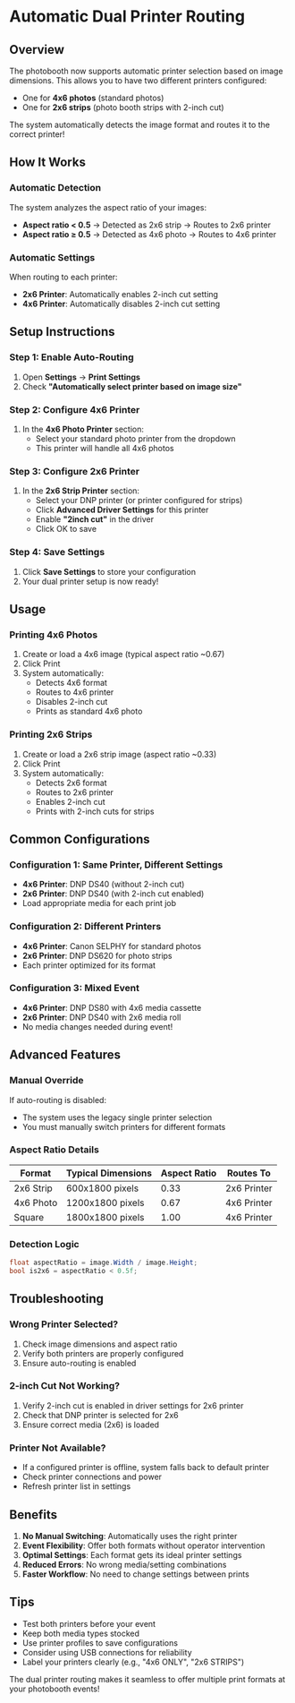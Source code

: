 # Automatic Dual Printer Routing

## Overview
The photobooth now supports automatic printer selection based on image dimensions. This allows you to have two different printers configured:
- One for **4x6 photos** (standard photos)
- One for **2x6 strips** (photo booth strips with 2-inch cut)

The system automatically detects the image format and routes it to the correct printer!

## How It Works

### Automatic Detection
The system analyzes the aspect ratio of your images:
- **Aspect ratio < 0.5** → Detected as 2x6 strip → Routes to 2x6 printer
- **Aspect ratio ≥ 0.5** → Detected as 4x6 photo → Routes to 4x6 printer

### Automatic Settings
When routing to each printer:
- **2x6 Printer**: Automatically enables 2-inch cut setting
- **4x6 Printer**: Automatically disables 2-inch cut setting

## Setup Instructions

### Step 1: Enable Auto-Routing
1. Open **Settings** → **Print Settings**
2. Check **"Automatically select printer based on image size"**

### Step 2: Configure 4x6 Printer
1. In the **4x6 Photo Printer** section:
   - Select your standard photo printer from the dropdown
   - This printer will handle all 4x6 photos

### Step 3: Configure 2x6 Printer
1. In the **2x6 Strip Printer** section:
   - Select your DNP printer (or printer configured for strips)
   - Click **Advanced Driver Settings** for this printer
   - Enable **"2inch cut"** in the driver
   - Click OK to save

### Step 4: Save Settings
1. Click **Save Settings** to store your configuration
2. Your dual printer setup is now ready!

## Usage

### Printing 4x6 Photos
1. Create or load a 4x6 image (typical aspect ratio ~0.67)
2. Click Print
3. System automatically:
   - Detects 4x6 format
   - Routes to 4x6 printer
   - Disables 2-inch cut
   - Prints as standard 4x6 photo

### Printing 2x6 Strips
1. Create or load a 2x6 strip image (aspect ratio ~0.33)
2. Click Print
3. System automatically:
   - Detects 2x6 format
   - Routes to 2x6 printer
   - Enables 2-inch cut
   - Prints with 2-inch cuts for strips

## Common Configurations

### Configuration 1: Same Printer, Different Settings
- **4x6 Printer**: DNP DS40 (without 2-inch cut)
- **2x6 Printer**: DNP DS40 (with 2-inch cut enabled)
- Load appropriate media for each print job

### Configuration 2: Different Printers
- **4x6 Printer**: Canon SELPHY for standard photos
- **2x6 Printer**: DNP DS620 for photo strips
- Each printer optimized for its format

### Configuration 3: Mixed Event
- **4x6 Printer**: DNP DS80 with 4x6 media cassette
- **2x6 Printer**: DNP DS40 with 2x6 media roll
- No media changes needed during event!

## Advanced Features

### Manual Override
If auto-routing is disabled:
- The system uses the legacy single printer selection
- You must manually switch printers for different formats

### Aspect Ratio Details
| Format | Typical Dimensions | Aspect Ratio | Routes To |
|--------|-------------------|--------------|-----------|
| 2x6 Strip | 600x1800 pixels | 0.33 | 2x6 Printer |
| 4x6 Photo | 1200x1800 pixels | 0.67 | 4x6 Printer |
| Square | 1800x1800 pixels | 1.00 | 4x6 Printer |

### Detection Logic
```csharp
float aspectRatio = image.Width / image.Height;
bool is2x6 = aspectRatio < 0.5f;
```

## Troubleshooting

### Wrong Printer Selected?
1. Check image dimensions and aspect ratio
2. Verify both printers are properly configured
3. Ensure auto-routing is enabled

### 2-inch Cut Not Working?
1. Verify 2-inch cut is enabled in driver settings for 2x6 printer
2. Check that DNP printer is selected for 2x6
3. Ensure correct media (2x6) is loaded

### Printer Not Available?
- If a configured printer is offline, system falls back to default printer
- Check printer connections and power
- Refresh printer list in settings

## Benefits

1. **No Manual Switching**: Automatically uses the right printer
2. **Event Flexibility**: Offer both formats without operator intervention
3. **Optimal Settings**: Each format gets its ideal printer settings
4. **Reduced Errors**: No wrong media/setting combinations
5. **Faster Workflow**: No need to change settings between prints

## Tips

- Test both printers before your event
- Keep both media types stocked
- Use printer profiles to save configurations
- Consider using USB connections for reliability
- Label your printers clearly (e.g., "4x6 ONLY", "2x6 STRIPS")

The dual printer routing makes it seamless to offer multiple print formats at your photobooth events!